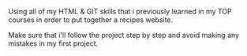 Using all of my HTML & GIT skills that i previously learned in my TOP courses in order to put together a recipes website.

Make sure that i'll follow the project step by step and avoid making any mistakes in my first project.